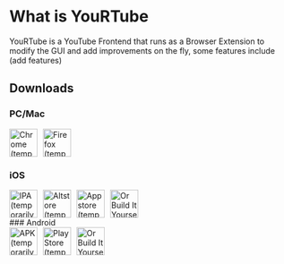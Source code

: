 # What is YouRTube
YouRTube is a YouTube Frontend that runs as a Browser Extension to modify the GUI and add improvements on the fly, some features include (add features)


## Downloads
### PC/Mac
<div style="display: flex; gap: 10px;">
  <a href="https://github.com/Kalphalus/YouRTube" target="_blank" style="text-decoration: none;">
    <img src="https://github.com/user-attachments/assets/4794756d-18c4-42fe-b800-1540e6fffdcf" height="50" alt="Chrome (temporarily the github)" />
  </a>
  <a href="https://github.com/Kalphalus/YouRTube" target="_blank" style="text-decoration: none;">
    <img src="https://github.com/user-attachments/assets/c348bf72-127b-4b2d-8c17-a626fb6a58fd" height="50" alt="Firefox (temporarily the github)" />
  </a>
</div>

### iOS
<div style="display: flex; gap: 10px;">
  <a href="https://github.com/Kalphalus/YouRTube/releases/latest/download/YouRTube.ipa" target="_blank" style="text-decoration: none;">
    <img src="https://github.com/user-attachments/assets/919ec881-771d-47ec-80b2-0e916eb2cee1" height="50" alt="IPA (temporarily the github)" />
  </a>
  <a href="altstore://source?url=https://github.com/Kalphalus/YouRTube/raw/refs/heads/main/YRT.repo.json" target="_blank" style="text-decoration: none;">
    <img src="https://github.com/user-attachments/assets/f398c268-f40d-405e-9d7d-be9c94483439" height="50" alt="Altstore (temporarily the github)" />
  </a>
  <a href="https://github.com/Kalphalus/YouRTube" target="_blank" style="text-decoration: none;">
    <img src="https://github.com/user-attachments/assets/ae120809-664a-4055-a9d4-a19677c488b3" height="50" alt="Appstore (temporarily the github)" />
  </a>
    <a href="https://github.com/Kalphalus/YouRTube" target="_blank" style="text-decoration: none;">
    <img src="https://github.com/user-attachments/assets/466e2e3d-1d3e-4b60-bc80-23938e302d10" height="50" alt="Or Build It Yourself (temporarily the github)" />
  </a>
</div>
### Android
<div style="display: flex; gap: 10px;">
  <a href="https://github.com/Kalphalus/YouRTube" target="_blank" style="text-decoration: none;">
    <img src="https://github.com/user-attachments/assets/e5eea8df-768b-4cff-b5d2-734ee7795431" height="50" alt="APK (temporarily the github)" />
  </a>
  <a href="https://github.com/Kalphalus/YouRTube" target="_blank" style="text-decoration: none;">
    <img src="https://github.com/user-attachments/assets/2988f138-0a19-44f7-b0c9-fc235a1c6266" height="50" alt="Play Store (temporarily the github)" />
  </a>
    <a href="https://github.com/Kalphalus/YouRTube" target="_blank" style="text-decoration: none;">
    <img src="https://github.com/user-attachments/assets/466e2e3d-1d3e-4b60-bc80-23938e302d10" height="50" alt="Or Build It Yourself (temporarily the github)" />
  </a>
</div>
